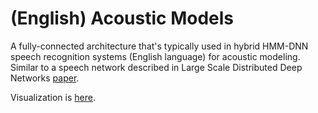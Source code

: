 # __(English) Acoustic Models__

A fully-connected architecture that's typically used in hybrid HMM-DNN speech recognition systems (English language) for acoustic modeling. Similar to a speech network described in Large Scale Distributed Deep Networks [paper](https://research.google.com/archive/large_deep_networks_nips2012.html).

Visualization is [here](http://ethereon.github.io/netscope/#/gist/10f5dee56b6f7bbb5da26749bd37ae16).
